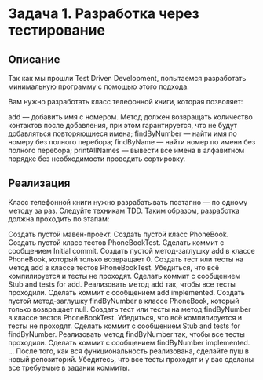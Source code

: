 # Задача 1. Разработка через тестирование
## Описание
Так как мы прошли Test Driven Development, попытаемся разработать минимальную программу с помощью этого подхода.

Вам нужно разработать класс телефонной книги, которая позволяет:

add — добавить имя с номером. Метод должен возвращать количество контактов после добавления, при этом гарантируется, что не будут добавляться повторяющиеся имена;
findByNumber — найти имя по номеру без полного перебора;
findByName — найти номер по имени без полного перебора;
printAllNames — вывести все имена в алфавитном порядке без необходимости проводить сортировку.
## Реализация
Класс телефонной книги нужно разрабатывать поэтапно — по одному методу за раз. Следуйте техникам TDD. Таким образом, разработка должна проходить по этапам:

Создать пустой мавен-проект.
Создать пустой класс PhoneBook.
Создать пустой класс тестов PhoneBookTest.
Сделать коммит с сообщением Initial commit.
Создать пустой метод-заглушку add в классе PhoneBook, который только возвращает 0.
Создать тест или тесты на метод add в классе тестов PhoneBookTest.
Убедиться, что всё компилируется и тесты не проходят. Сделать коммит с сообщением Stub and tests for add.
Реализовать метод add так, чтобы все тесты проходили.
Сделать коммит с сообщением add implemented.
Создать пустой метод-заглушку findByNumber в классе PhoneBook, который только возвращает null.
Создать тест или тесты на метод findByNumber в классе тестов PhoneBookTest.
Убедиться, что всё компилируется и тесты не проходят. Сделать коммит с сообщением Stub and tests for findByNumber.
Реализовать метод findByNumber так, чтобы все тесты проходили.
Сделать коммит с сообщением findByNumber implemented.
...
После того, как вся функциональность реализована, сделайте пуш в новый репозиторий. Убедитесь, что все тесты проходят и у вас сделаны все требуемые в задании коммиты.

